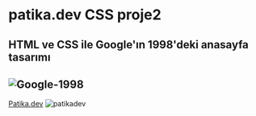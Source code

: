 # patika.dev CSS proje2 
## HTML ve CSS ile Google'ın 1998'deki anasayfa tasarımı

![Google-1998](https://user-images.githubusercontent.com/104515017/204490360-af3abdbd-2ebe-4f66-b9b6-2ad839935aea.png)
 ---
 [Patika.dev](https://www.patika.dev/tr)
 ![patikadev](https://patika-prod.s3.eu-central-1.amazonaws.com/staticFiles/patikaLogo.png)